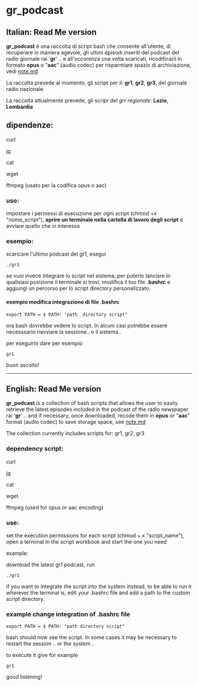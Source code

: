 # gr_podcast

## Italian: Read Me version

**gr_podcast** è una raccolta di script bash che consente all'utente, di recuperare in maniera agevole, gli ultimi episodi inseriti del podcast del radio giornale rai  '**gr**' .. e  all'occorenza una volta scaricati, ricodificarli in formato **opus** o "**aac**" (audio codec) per risparmiare spazio di archiviazione, vedi [note.md](note.md) 




La raccolta prevede al momento, gli script per il:  **gr1**, **gr2**, **gr3**,  del giornale radio nazionale

La raccolta attualmente prevede, gli scripr del *grr regionale*: **Lazio**, **Lombardia**


## dipendenze:

curl

[jq](https://stedolan.github.io/jq/)

cat

wget

ffmpeg  (usato per la codifica opus o aac)

### uso:
impostare i permessi di esecuzione per ogni script (chmod +x "nome_script”), **aprire un terminale nella cartella di lavoro degli script** e avviare quello che vi interessa

### esempio:
scaricare  l'ultimo podcast del gr1, esegui 

    ./gr1 

se vuoi invece integrare lo script nel sistema, per poterlo lanciare in qualisiasi posizione il terminale si trovi,  modifica il tuo file **.bashrc** e aggiungi un percorso per lo script  directory personalizzato.

#### esempio modifica integrazione di file .bashrc

    export PATH = $ PATH: "path  directory script"

ora bash dovrebbe vedere lo script. In alcuni casi potrebbe essere necesssario riavviare la sessione.. o il sistema..

per eseguirlo dare per esempio

    gr1
    
buon ascolto!

---

## English: Read Me version

**gr_podcast** is a collection of bash scripts that allows the user to easily retrieve the latest episodes included in the podcast of the radio newspaper rai '**gr**' .. and if necessary, once downloaded, recode them in **opus** or "**aac**" format (audio codec) to save storage space, see [note.md](note.md) 

The collection currently includes scripts for: gr1, gr2, gr3

### dependency script:

curl

[jq](https://stedolan.github.io/jq/)

cat

wget

ffmpeg (used for opus or aac encoding)

### use:

set the execution permissions for each script (chmod + x "script_name"), open a terminal in the script workbook and start the one you need

example:

download the latest gr1 podcast, run

    ./gr1
    
if you want to integrate the script into the system instead, to be able to run it wherever the terminal is, edit your .bashrc file and add a path to the custom script directory.

### example change integration of .bashrc file

    export PATH = $ PATH: "path directory script"

bash should now see the script. In some cases it may be necessary to restart the session .. or the system ..

to execute it give for example

    gr1
    
good listening!